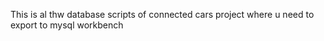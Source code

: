This is al thw database scripts of connected cars project where u need to export to mysql workbench
